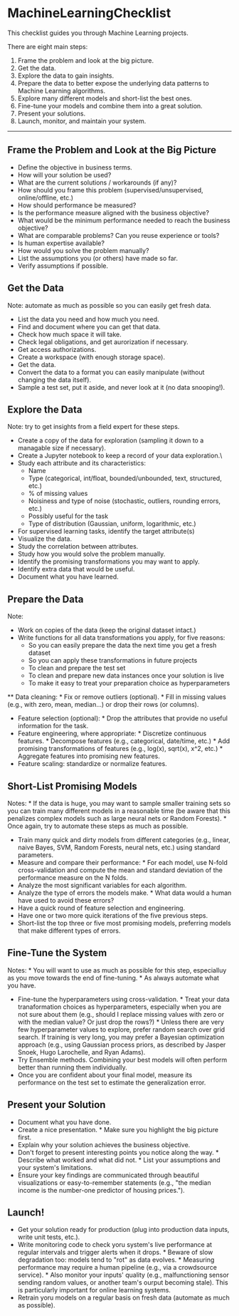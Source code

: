 # MachineLearningChecklist
This checklist guides you through Machine Learning projects.

There are eight main steps:

1. Frame the problem and look at the big picture.
2. Get the data.
3. Explore the data to gain insights.
4. Prepare the data to better expose the underlying data patterns to Machine Learning algorithms.
5. Explore many different models and short-list the best ones.
6. Fine-tune your models and combine them into a great solution.
7. Present your solutions.
8. Launch, monitor, and maintain your system.

---

## Frame the Problem and Look at the Big Picture

* Define the objective in business terms.
* How will your solution be used?
* What are the current solutions / workarounds (if any)?
* How should you frame this problem (supervised/unsupervised, online/offline, etc.)
* How should performance be measured?
* Is the performance measure aligned with the business objective?
* What would be the minimum performance needed to reach the business objective?
* What are comparable problems? Can you reuse experience or tools?
* Is human expertise available?
* How would you solve the problem manually?
* List the assumptions you (or others) have made so far.
* Verify assumptions if possible.

## Get the Data 

Note: automate as much as possible so you can easily get fresh data.

* List the data you need and how much you need.
* Find and document where you can get that data.
* Check how much space it will take.
* Check legal obligations, and get aurorization if necessary.
* Get access authorizations.
* Create a workspace (with enough storage space).
* Get the data.
* Convert the data to a format you can easily manipulate (without changing the data itself).
* Sample a test set, put it aside, and never look at it (no data snooping!).

## Explore the Data 

Note: try to get insights from a field expert for these steps.

* Create a copy of the data for exploration (sampling it down to a managable size if necessary).
* Create a Jupyter notebook to keep a record of your data exploration.\
* Study each attribute and its characteristics:
    * Name
    * Type (categorical, int/float, bounded/unbounded, text, structured, etc.)
    * % of missing values
    * Noisiness and type of noise (stochastic, outliers, rounding errors, etc.)
    * Possibly useful for the task
    * Type of distribution (Gaussian, uniform, logarithmic, etc.)
* For supervised learning tasks, identify the target attribute(s)
* Visualize the data.
* Study the correlation between attributes.
* Study how you would solve the problem manually.
* Identify the promising transformations you may want to apply.
* Identify extra data that would be useful.
* Document what you have learned.

## Prepare the Data

Note: 
* Work on copies of the data (keep the original dataset intact.)
* Write functions for all data transformations you apply, for five reasons:
   * So you can easily prepare the data the next time you get a fresh dataset
   * So you can apply these transformations in future projects
   * To clean and prepare the test set
   * To clean and prepare new data instances once your solution is live
   * To make it easy to treat your preparation choice as hyperparameters
      
** Data cleaning:
      * Fix or remove outliers (optional).
      * Fill in missing values (e.g., with zero, mean, median...) or drop their rows (or columns).
* Feature selection (optional):
      * Drop the attributes that provide no useful information for the task.
* Feature engineering, where appropriate:
      * Discretize continuous features.
      * Decompose features (e.g., categorical, date/time, etc.)
      * Add promising transformations of features (e.g., log(x), sqrt(x), x^2, etc.)
      * Aggregate features into promising new features.
* Feature scaling: standardize or normalize features.

## Short-List Promising Models

Notes:
      * If the data is huge, you may want to sample smaller training sets so you can train many different models in a reasonable time (be aware that this penalizes complex models such as large neural nets or Random Forests).
      * Once again, try to automate these steps as much as possible.

* Train many quick and dirty models from different categories (e.g., linear, naive Bayes, SVM, Random Forests, neural nets, etc.) using standard parameters.
* Measure and compare their performance:
      * For each model, use N-fold cross-validation and compute the mean and standard deviation of the performance measure on the N folds.
* Analyze the most significant variables for each algorithm.
* Analyze the type of errors the models make.
      * What data would a human have used to avoid these errors?
* Have a quick round of feature selection and engineering.
* Have one or two more quick iterations of the five previous steps.
* Short-list the top three or five most promising models, preferring models that make different types of errors.

## Fine-Tune the System

Notes:
      * You will want to use as much as possible for this step, especialluy as you move towards the end of fine-tuning.
      * As always automate what you have.

* Fine-tune the hyperparameters using cross-validation.
      * Treat your data tranaformation choices as hyperparameters, especially when you are not sure about them (e.g., should  I replace missing values with zero or with the median value? Or just drop the rows?)
      * Unless there are very few hyperparameter values to explore, prefer random search over grid search. If training is very long, you may prefer a Bayesian optimization approach (e.g., using Gaussian process priors, as described by Jasper Snoek, Hugo Larochelle, and Ryan Adams).
* Try Ensemble methods. Combining your best models will often perform better than running them individually.
* Once you are confident about your final model, measure its performance on the test set to estimate the generalization error.

## Present your Solution

* Document what you have done.
* Create a nice presentation.
      * Make sure you highlight the big picture first.
* Explain why your solution achieves the business objective.
* Don't forget to present interesting points you notice along the way.
      * Describe what worked and what did not.
      * List your assumptions and your system's limitations.
* Ensure your key findings are communicated through beautiful visualizations or easy-to-remember statements (e.g., "the median income is the number-one predictor of housing prices.").

## Launch!

* Get your solution ready for production (plug into production data inputs, write unit tests, etc.).
* Write monitoring code to check yoru system's live performance at regular intervals and trigger alerts when it drops.
      * Beware of slow degradation too: models tend to "rot" as data evolves.
      * Measuring performance may require a human pipeline (e.g., via a crowdsource service).
      * Also monitor your inputs' quality (e.g., malfunctioning sensor sending random values, or another team's ourput becoming stale). This is particularly important for online learning systems.
* Retrain yoru models on a regular basis on fresh data (automate as much as possible).
